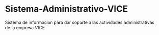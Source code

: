 # Sistema-Administrativo-VICE
Sistema de informacion para dar soporte a las actividades administrativas de la empresa VICE
